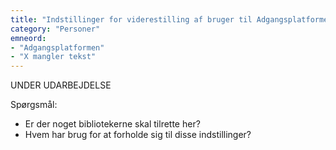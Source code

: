 ```yaml
---
title: "Indstillinger for viderestilling af bruger til Adgangsplatformen"
category: "Personer"
emneord: 
- "Adgangsplatformen"
- "X mangler tekst"
---
```


UNDER UDARBEJDELSE

Spørgsmål:
- Er der noget bibliotekerne skal tilrette her?
- Hvem har brug for at forholde sig til disse indstillinger?